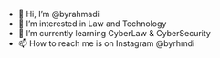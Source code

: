 - 👋 Hi, I’m @byrahmadi
- 👀 I’m interested in Law and Technology
- 🌱 I’m currently learning CyberLaw & CyberSecurity
- 📫 How to reach me is on Instagram @byrhmdi

<!---
byrahmadi/byrahmadi is a ✨ special ✨ repository because its `README.md` (this file) appears on your GitHub profile.
You can click the Preview link to take a look at your changes.
--->
